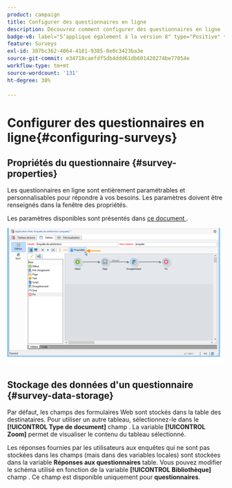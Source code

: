 ```yaml
---
product: campaign
title: Configurer des questionnaires en ligne
description: Découvrez comment configurer des questionnaires en ligne
badge-v8: label="S’applique également à la version 8" type="Positive" tooltip="S’applique également à Campaign v8"
feature: Surveys
exl-id: 387bc362-4064-4181-9385-8e0c3423ba3e
source-git-commit: e34718caefdf5db4ddd61db601420274be77054e
workflow-type: tm+mt
source-wordcount: '131'
ht-degree: 38%

---
```


# Configurer des questionnaires en ligne{#configuring-surveys}



## Propriétés du questionnaire {#survey-properties}

Les questionnaires en ligne sont entièrement paramétrables et personnalisables pour répondre à vos besoins. Les paramètres doivent être renseignés dans la fenêtre des propriétés.

Les paramètres disponibles sont présentés dans [ce document ](../../web/using/defining-web-forms-properties.md).

![](assets/s_ncs_admin_survey_properties_general.png)

## Stockage des données d&#39;un questionnaire {#survey-data-storage}

Par défaut, les champs des formulaires Web sont stockés dans la table des destinataires. Pour utiliser un autre tableau, sélectionnez-le dans le **[!UICONTROL Type de document]** champ . La variable **[!UICONTROL Zoom]** permet de visualiser le contenu du tableau sélectionné.

Les réponses fournies par les utilisateurs aux enquêtes qui ne sont pas stockées dans les champs (mais dans des variables locales) sont stockées dans la variable **Réponses aux questionnaires** table. Vous pouvez modifier le schéma utilisé en fonction de la variable **[!UICONTROL Bibliothèque]** champ . Ce champ est disponible uniquement pour **questionnaires**.
